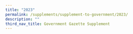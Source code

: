 ```yaml
---
title: "2023"
permalink: /supplements/supplement-to-government/2023/
description: ""
third_nav_title: Government Gazette Supplement
---
```

